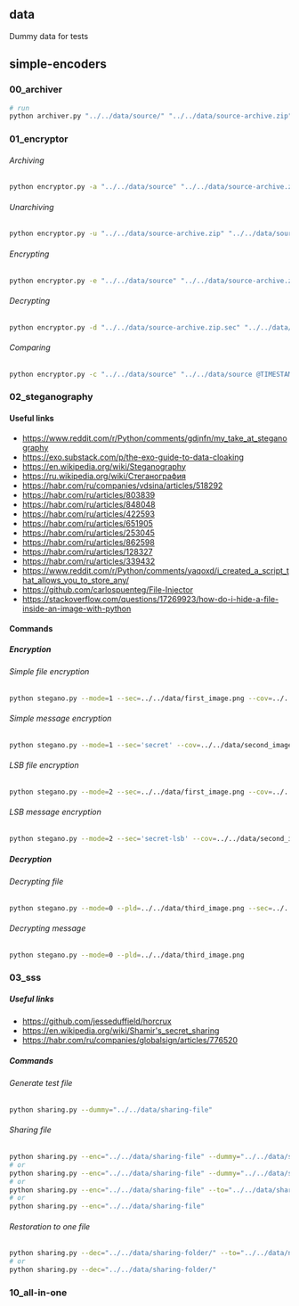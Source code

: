 ## data
Dummy data for tests

## simple-encoders
### 00_archiver
```bash
# run
python archiver.py "../../data/source/" "../../data/source-archive.zip"
```

### 01_encryptor
###### Archiving
```bash
python encryptor.py -a "../../data/source" "../../data/source-archive.zip"
```

###### Unarchiving
```bash
python encryptor.py -u "../../data/source-archive.zip" "../../data/source"
```

###### Encrypting
```bash
python encryptor.py -e "../../data/source" "../../data/source-archive.zip.sec"
```

###### Decrypting
```bash
python encryptor.py -d "../../data/source-archive.zip.sec" "../../data/source"
```

###### Comparing
```bash
python encryptor.py -c "../../data/source" "../../data/source @TIMESTAMP"
```

### 02_steganography
#### Useful links
- https://www.reddit.com/r/Python/comments/gdjnfn/my_take_at_steganography
- https://exo.substack.com/p/the-exo-guide-to-data-cloaking
- https://en.wikipedia.org/wiki/Steganography
- https://ru.wikipedia.org/wiki/Стеганография
- https://habr.com/ru/companies/vdsina/articles/518292
- https://habr.com/ru/articles/803839
- https://habr.com/ru/articles/848048
- https://habr.com/ru/articles/422593
- https://habr.com/ru/articles/651905
- https://habr.com/ru/articles/253045
- https://habr.com/ru/articles/862598
- https://habr.com/ru/articles/128327
- https://habr.com/ru/articles/339432
- https://www.reddit.com/r/Python/comments/yaqoxd/i_created_a_script_that_allows_you_to_store_any/
- https://github.com/carlospuenteg/File-Injector
- https://stackoverflow.com/questions/17269923/how-do-i-hide-a-file-inside-an-image-with-python

#### Commands
##### Encryption
###### Simple file encryption
```bash
python stegano.py --mode=1 --sec=../../data/first_image.png --cov=../../data/second_image.png --pld=../../data/third_image.png
```

###### Simple message encryption
```bash
python stegano.py --mode=1 --sec='secret' --cov=../../data/second_image.png --pld=../../data/third_image.png
```

###### LSB file encryption
```bash
python stegano.py --mode=2 --sec=../../data/first_image.png --cov=../../data/second_image.png --pld=../../data/third_image.png
```

###### LSB message encryption
```bash
python stegano.py --mode=2 --sec='secret-lsb' --cov=../../data/second_image.png --pld=../../data/third_image.png
```

##### Decryption
###### Decrypting file
```bash
python stegano.py --mode=0 --pld=../../data/third_image.png --sec=../../data/fourth_image.png
```

###### Decrypting message
```bash
python stegano.py --mode=0 --pld=../../data/third_image.png
```

### 03_sss
##### Useful links
- https://github.com/jesseduffield/horcrux
- https://en.wikipedia.org/wiki/Shamir's_secret_sharing
- https://habr.com/ru/companies/globalsign/articles/776520

##### Commands
###### Generate test file
```bash
python sharing.py --dummy="../../data/sharing-file"
```

###### Sharing file
```bash
python sharing.py --enc="../../data/sharing-file" --dummy="../../data/sharing-file" --to="../../data/sharing-folder/"
# or
python sharing.py --enc="../../data/sharing-file" --dummy="../../data/sharing-file"
# or
python sharing.py --enc="../../data/sharing-file" --to="../../data/sharing-folder/"
# or
python sharing.py --enc="../../data/sharing-file"
```

###### Restoration to one file
```bash
python sharing.py --dec="../../data/sharing-folder/" --to="../../data/new-test-file"
# or
python sharing.py --dec="../../data/sharing-folder/"
```


### 10_all-in-one
